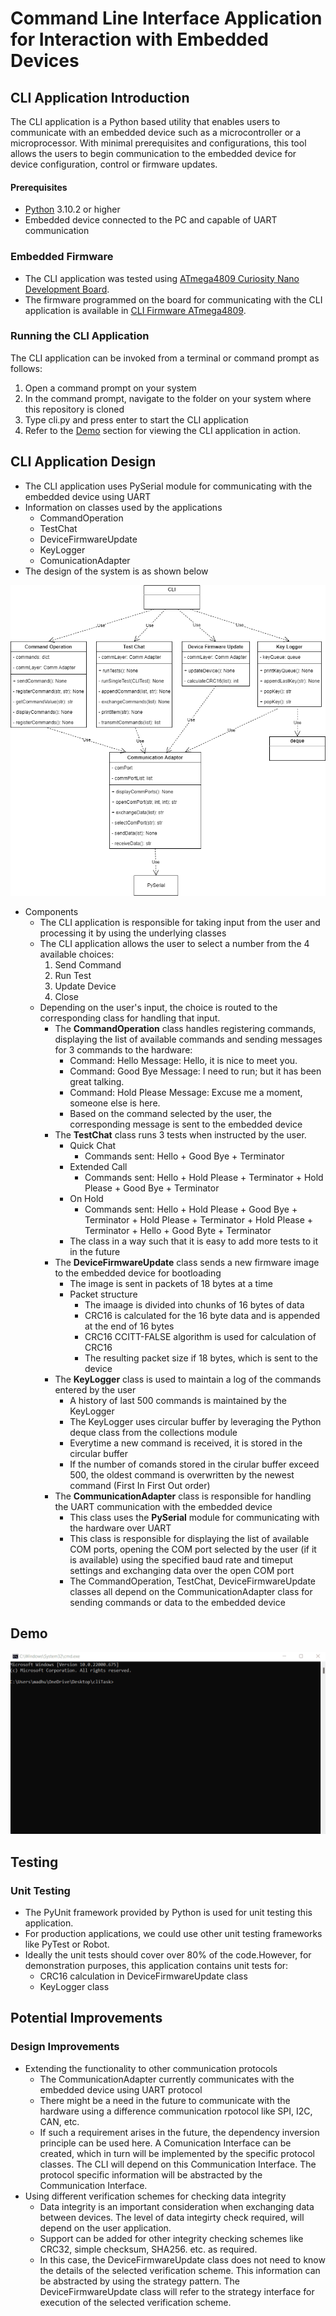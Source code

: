 # Command Line Interface Application for Interaction with Embedded Devices

## CLI Application Introduction
The CLI application is a Python based utility that enables users to communicate with an embedded device such as a microcontroller or a microprocessor. With minimal prerequisites and configurations, this tool allows the users to begin communication to the embedded device for device configuration, control or firmware updates.

#### Prerequisites
+ [Python](https://www.python.org/downloads/) 3.10.2 or higher
+ Embedded device connected to the PC and capable of UART communication
	
### Embedded Firmware
+ The CLI application was tested using [ATmega4809 Curiosity Nano Development Board](https://www.microchip.com/en-us/development-tool/DM320115).
+ The firmware programmed on the board for communicating with the CLI application is available in [CLI Firmware ATmega4809](https://github.com/MMMRepos/cli-firmware.git).

### Running the CLI Application
The CLI application can be invoked from a terminal or command prompt as follows:
1. Open a command prompt on your system
2. In the command prompt, navigate to the folder on your system where this repository is cloned
3. Type cli.py and press enter to start the CLI application
4. Refer to the [Demo](#demo) section for viewing the CLI application in action.

## CLI Application Design
+ The CLI application uses PySerial module for communicating with the embedded device using UART
+ Information on classes used by the applications
  + CommandOperation
  + TestChat
  + DeviceFirmwareUpdate
  + KeyLogger
  + ComunicationAdapter
+ The design of the system is as shown below

![CLIApplication](images/CLITaskDesignImage.png)

+ Components
  + The CLI application is responsible for taking input from the user and processing it by using the underlying classes
  + The CLI application allows the user to select a number from the 4 available choices:
    1. Send Command
	2. Run Test
	3. Update Device
	4. Close
  + Depending on the user's input, the choice is routed to the corresponding class for handling that input.
	+ The **CommandOperation** class handles registering commands, displaying the list of available commands and sending messages for 3 commands to the hardware:
	  - Command: Hello		Message: Hello, it is nice to meet you.
	  - Command: Good Bye		Message: I need to run; but it has been great talking.
	  - Command: Hold Please 	Message: Excuse me a moment, someone else is here.
	  - Based on the command selected by the user, the corresponding message is sent to the embedded device
	+ The **TestChat** class runs 3 tests when instructed by the user. 
	  - Quick Chat
	    - Commands sent: Hello + Good Bye + Terminator
	  - Extended Call
	    - Commands sent: Hello + Hold Please + Terminator + Hold Please + Good Bye + Terminator 
	  - On Hold
		- Commands sent: Hello + Hold Please + Good Bye + Terminator + Hold Please + Terminator + Hold Please + Terminator + Hello + Good Byte + Terminator
	  - The class in a way such that it is easy to add more tests to it in the future
    + The **DeviceFirmwareUpdate** class sends a new firmware image to the embedded device for bootloading
	  - The image is sent in packets of 18 bytes at a time
	  - Packet structure
	    - The imaage is divided into chunks of 16 bytes of data
		- CRC16 is calculated for the 16 byte data and is appended at the end of 16 bytes
		- CRC16 CCITT-FALSE algorithm is used for calculation of CRC16
		- The resulting packet size if 18 bytes, which is sent to the device
	+ The **KeyLogger** class is used to maintain a log of the commands entered by the user 
	  - A history of last 500 commands is maintained by the KeyLogger
   	  - The KeyLogger uses circular buffer by leveraging the Python deque class from the collections module
	  - Everytime a new command is received, it is stored in the circular buffer
	  - If the number of comands stored in the cirular buffer exceed 500, the oldest command is overwritten by the newest command (First In First Out order)
	+ The **CommunicationAdapter** class is responsible for handling the UART communication with the embedded device
	  - This class uses the **PySerial** module for communicating with the hardware over UART
	  - This class is responsible for displaying the list of available COM ports, opening the COM port selected by the user (if it is available) using the specified baud rate and timeput settings and exchanging data over the open COM port
	  - The CommandOperation, TestChat, DeviceFirmwareUpdate classes all depend on the CommunicationAdapter class for sending commands or data to the embedded device
	
## Demo
![CLIDemo.gif](images/CLIDemo.gif)

## Testing
### Unit Testing
- The PyUnit framework provided by Python is used for unit testing this application.
- For production applications, we could use other unit testing frameworks like PyTest or Robot.
- Ideally the unit tests should cover over 80% of the code.However, for demonstration purposes, this application contains unit tests for:
  - CRC16 calculation in DeviceFirmwareUpdate class
  - KeyLogger class
		
## Potential Improvements
### Design Improvements
+ Extending the functionality to other communication protocols
  + The CommunicationAdapter currently communicates with the embedded device using UART protocol
  + There might be a need in the future to communicate with the hardware using a difference communication rpotocol like SPI, I2C, CAN, etc.
  + If such a requirement arises in the future, the dependency inversion principle can be used here. A Comunication Interface can be created, which in turn will be implemented by the specific protocol classes. The CLI will depend on this Communication Interface. The protocol specific information will be abstracted by the Communication Interface.
+ Using different verification schemes for checking data integrity
  + Data integrity is an important consideration when exchanging data between devices. The level of data integirty check required, will depend on the user application.
  + Support can be added for other integrity checking schemes like CRC32, simple checksum, SHA256. etc. as required.
  + In this case, the DeviceFirmwareUpdate class does not need to know the details of the selected verification scheme. This information can be abstracted by using the strategy pattern. The DeviceFirmwareUpdate class will refer to the strategy interface for execution of the selected verification scheme.
